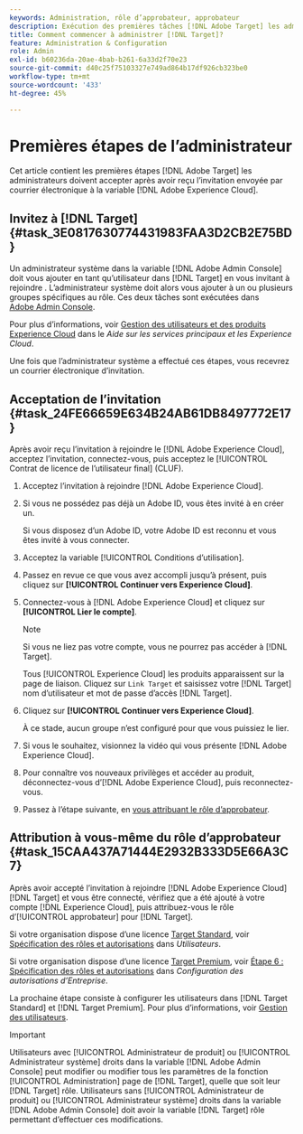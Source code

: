 ```yaml
---
keywords: Administration, rôle d’approbateur, approbateur
description: Exécution des premières tâches [!DNL Adobe Target] les administrateurs doivent accepter après avoir reçu l’invitation envoyée par courrier électronique à la variable [!DNL Adobe Experience Cloud].
title: Comment commencer à administrer [!DNL Target]?
feature: Administration & Configuration
role: Admin
exl-id: b60236da-20ae-4bab-b261-6a33d2f70e23
source-git-commit: d40c25f75103327e749ad864b17df926cb323be0
workflow-type: tm+mt
source-wordcount: '433'
ht-degree: 45%

---
```


# Premières étapes de l’administrateur

Cet article contient les premières étapes [!DNL Adobe Target] les administrateurs doivent accepter après avoir reçu l’invitation envoyée par courrier électronique à la variable [!DNL Adobe Experience Cloud].

## Invitez à [!DNL Target] {#task_3E0817630774431983FAA3D2CB2E75BD}

Un administrateur système dans la variable [!DNL Adobe Admin Console] doit vous ajouter en tant qu’utilisateur dans [!DNL Target] en vous invitant à rejoindre . L’administrateur système doit alors vous ajouter à un ou plusieurs groupes spécifiques au rôle. Ces deux tâches sont exécutées dans [Adobe Admin Console](https://adminconsole.adobe.com).

Pour plus d’informations, voir [Gestion des utilisateurs et des produits Experience Cloud](https://experienceleague.adobe.com/docs/core-services/interface/manage-users-and-products/admin-getting-started.html) dans le *Aide sur les services principaux et les Experience Cloud*.

Une fois que l’administrateur système a effectué ces étapes, vous recevrez un courrier électronique d’invitation.

## Acceptation de l’invitation {#task_24FE66659E634B24AB61DB8497772E17}

Après avoir reçu l’invitation à rejoindre le [!DNL Adobe Experience Cloud], acceptez l’invitation, connectez-vous, puis acceptez le [!UICONTROL Contrat de licence de l’utilisateur final] (CLUF).

1. Acceptez l’invitation à rejoindre [!DNL Adobe Experience Cloud].
1. Si vous ne possédez pas déjà un Adobe ID, vous êtes invité à en créer un.

   Si vous disposez d’un Adobe ID, votre Adobe ID est reconnu et vous êtes invité à vous connecter.
1. Acceptez la variable [!UICONTROL Conditions d’utilisation].
1. Passez en revue ce que vous avez accompli jusqu’à présent, puis cliquez sur **[!UICONTROL Continuer vers Experience Cloud]**.
1. Connectez-vous à [!DNL Adobe Experience Cloud] et cliquez sur **[!UICONTROL Lier le compte]**.

   >[!NOTE]
   >
   >Si vous ne liez pas votre compte, vous ne pourrez pas accéder à [!DNL Target].

   Tous [!UICONTROL Experience Cloud] les produits apparaissent sur la page de liaison. Cliquez sur `Link Target` et saisissez votre [!DNL Target] nom d’utilisateur et mot de passe d’accès [!DNL Target].
1. Cliquez sur **[!UICONTROL Continuer vers Experience Cloud]**.

   À ce stade, aucun groupe n’est configuré pour que vous puissiez le lier.
1. Si vous le souhaitez, visionnez la vidéo qui vous présente [!DNL Adobe Experience Cloud].
1. Pour connaître vos nouveaux privilèges et accéder au produit, déconnectez-vous d’[!DNL Adobe Experience Cloud], puis reconnectez-vous.
1. Passez à l’étape suivante, en [vous attribuant le rôle d’approbateur](/help/main/administrating-target/start-target.md#task_15CAA437A71444E2932B333D5E66A3C7).

## Attribution à vous-même du rôle d’approbateur {#task_15CAA437A71444E2932B333D5E66A3C7}

Après avoir accepté l’invitation à rejoindre [!DNL Adobe Experience Cloud][!DNL Target] et vous être connecté, vérifiez que a été ajouté à votre compte [!DNL Experience Cloud], puis attribuez-vous le rôle d’[!UICONTROL approbateur] pour [!DNL Target].

Si votre organisation dispose d’une licence [Target Standard](/help/main/c-intro/intro.md#section_ACD5EFF17AAB4E979CBEFA0145CCD905), voir [Spécification des rôles et autorisations](/help/main/administrating-target/c-user-management/c-user-management/user-management.md#roles-permissions) dans *Utilisateurs*.

Si votre organisation dispose d’une licence [Target Premium](/help/main/c-intro/intro.md#premium), voir [Étape 6 : Spécification des rôles et autorisations](/help/main/administrating-target/c-user-management/property-channel/properties-overview.md#section_8C425E43E5DD4111BBFC734A2B7ABC80) dans *Configuration des autorisations d’Entreprise*.

La prochaine étape consiste à configurer les utilisateurs dans [!DNL Target Standard] et [!DNL Target Premium]. Pour plus d’informations, voir [Gestion des utilisateurs](/help/main/administrating-target/c-user-management/user-management.md).

>[!IMPORTANT]
>
>Utilisateurs avec [!UICONTROL Administrateur de produit] ou [!UICONTROL Administrateur système] droits dans la variable [!DNL Adobe Admin Console] peut modifier ou modifier tous les paramètres de la fonction [!UICONTROL Administration] page de [!DNL Target], quelle que soit leur [!DNL Target] rôle. Utilisateurs sans [!UICONTROL Administrateur de produit] ou [!UICONTROL Administrateur système] droits dans la variable [!DNL Adobe Admin Console] doit avoir la variable [!DNL Target] rôle permettant d’effectuer ces modifications.
